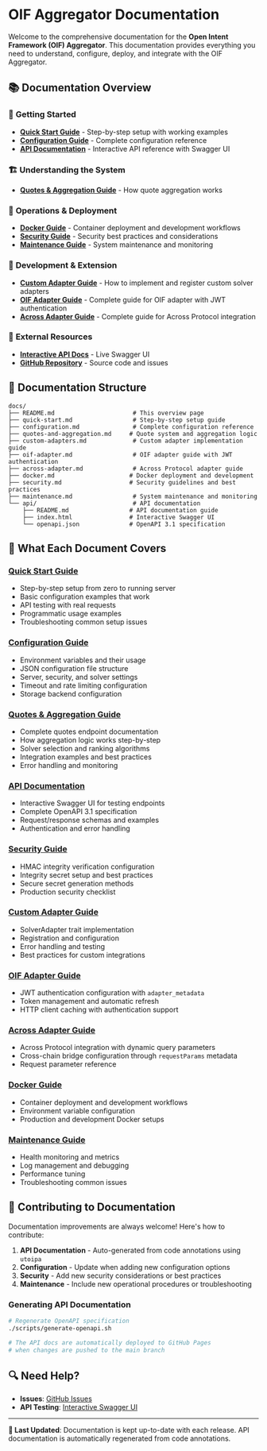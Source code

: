 # OIF Aggregator Documentation

Welcome to the comprehensive documentation for the **Open Intent Framework (OIF) Aggregator**. This documentation provides everything you need to understand, configure, deploy, and integrate with the OIF Aggregator.

## 📚 Documentation Overview

### 🚀 **Getting Started**
- **[Quick Start Guide](quick-start.md)** - Step-by-step setup with working examples
- **[Configuration Guide](configuration.md)** - Complete configuration reference
- **[API Documentation](api/)** - Interactive API reference with Swagger UI

### 🏗️ **Understanding the System**
- **[Quotes & Aggregation Guide](quotes-and-aggregation.md)** - How quote aggregation works

### 🔧 **Operations & Deployment**
- **[Docker Guide](docker.md)** - Container deployment and development workflows
- **[Security Guide](security.md)** - Security best practices and considerations
- **[Maintenance Guide](maintenance.md)** - System maintenance and monitoring

### 🚀 **Development & Extension**
- **[Custom Adapter Guide](custom-adapters.md)** - How to implement and register custom solver adapters
- **[OIF Adapter Guide](oif-adapter.md)** - Complete guide for OIF adapter with JWT authentication
- **[Across Adapter Guide](across-adapter.md)** - Complete guide for Across Protocol integration

### 🔗 **External Resources**
- **[Interactive API Docs](https://openintentsframework.github.io/oif-aggregator/)** - Live Swagger UI
- **[GitHub Repository](https://github.com/openintentsframework/oif-aggregator)** - Source code and issues

## 🔄 **Documentation Structure**

```
docs/
├── README.md                      # This overview page
├── quick-start.md                 # Step-by-step setup guide
├── configuration.md               # Complete configuration reference
├── quotes-and-aggregation.md     # Quote system and aggregation logic
├── custom-adapters.md             # Custom adapter implementation guide
├── oif-adapter.md                 # OIF adapter guide with JWT authentication
├── across-adapter.md              # Across Protocol adapter guide
├── docker.md                     # Docker deployment and development
├── security.md                   # Security guidelines and best practices
├── maintenance.md                 # System maintenance and monitoring
└── api/                           # API documentation
    ├── README.md                 # API documentation guide
    ├── index.html                # Interactive Swagger UI
    └── openapi.json              # OpenAPI 3.1 specification
```

## 📖 **What Each Document Covers**

### **[Quick Start Guide](quick-start.md)**
- Step-by-step setup from zero to running server
- Basic configuration examples that work
- API testing with real requests
- Programmatic usage examples
- Troubleshooting common setup issues

### **[Configuration Guide](configuration.md)**
- Environment variables and their usage
- JSON configuration file structure
- Server, security, and solver settings
- Timeout and rate limiting configuration
- Storage backend configuration

### **[Quotes & Aggregation Guide](quotes-and-aggregation.md)**
- Complete quotes endpoint documentation
- How aggregation logic works step-by-step
- Solver selection and ranking algorithms
- Integration examples and best practices
- Error handling and monitoring

### **[API Documentation](api/)**
- Interactive Swagger UI for testing endpoints
- Complete OpenAPI 3.1 specification
- Request/response schemas and examples
- Authentication and error handling

### **[Security Guide](security.md)**
- HMAC integrity verification configuration
- Integrity secret setup and best practices
- Secure secret generation methods
- Production security checklist

### **[Custom Adapter Guide](custom-adapters.md)**
- SolverAdapter trait implementation  
- Registration and configuration
- Error handling and testing
- Best practices for custom integrations

### **[OIF Adapter Guide](oif-adapter.md)**
- JWT authentication configuration with `adapter_metadata`
- Token management and automatic refresh
- HTTP client caching with authentication support

### **[Across Adapter Guide](across-adapter.md)**
- Across Protocol integration with dynamic query parameters
- Cross-chain bridge configuration through `requestParams` metadata
- Request parameter reference

### **[Docker Guide](docker.md)**
- Container deployment and development workflows
- Environment variable configuration
- Production and development Docker setups

### **[Maintenance Guide](maintenance.md)**
- Health monitoring and metrics
- Log management and debugging
- Performance tuning
- Troubleshooting common issues

## 🤝 **Contributing to Documentation**

Documentation improvements are always welcome! Here's how to contribute:

1. **API Documentation** - Auto-generated from code annotations using `utoipa`
2. **Configuration** - Update when adding new configuration options
3. **Security** - Add new security considerations or best practices
4. **Maintenance** - Include new operational procedures or troubleshooting

### Generating API Documentation
```bash
# Regenerate OpenAPI specification
./scripts/generate-openapi.sh

# The API docs are automatically deployed to GitHub Pages
# when changes are pushed to the main branch
```

## 🔍 **Need Help?**

- **Issues**: [GitHub Issues](https://github.com/openintentsframework/oif-aggregator/issues)
- **API Testing**: [Interactive Swagger UI](https://openintentsframework.github.io/oif-aggregator/)

---

**📝 Last Updated**: Documentation is kept up-to-date with each release. API documentation is automatically regenerated from code annotations.

